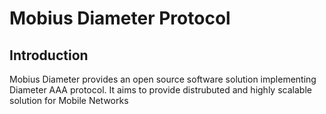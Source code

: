 # Mobius Diameter Protocol

## Introduction

Mobius Diameter provides an open source software solution implementing Diameter AAA protocol.
It aims to provide distrubuted and highly scalable solution for Mobile Networks
